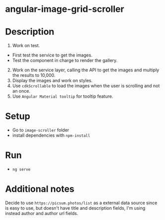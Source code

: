 # angular-image-grid-scroller

# Description
1. Work on test.
  - First test the service to get the images.
  - Test the component in charge to render the gallery.
2. Work on the service layer, calling the API to get the images and multiply the results to 10,000. 
3. Display the images and work on styles.
4. Use `cdkScrollable` to load the images when the user is scrolling and not an once.
5. Use `Angular Material tooltip` for tooltip feature.

# Setup
- Go to `image-scroller` folder
- install dependencies with `npm-install`

# Run
- `ng serve`

# Additional notes
Decide to use `https://picsum.photos/list` as a external data source since is easy to use, but doesn't have
title and description fields, I'm using instead author and author url fields.
